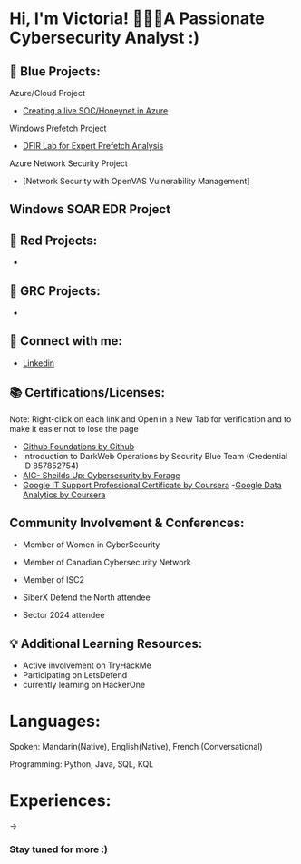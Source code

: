 <h1>Hi, I'm Victoria! 👩🏻‍💻A Passionate Cybersecurity Analyst :)







<h2> 🔵 Blue Projects:</h2>


Azure/Cloud Project
- [Creating a live SOC/Honeynet in Azure](https://github.com/vicliulyc/cloud-soc)

Windows Prefetch Project
- [DFIR Lab for Expert Prefetch Analysis]()

Azure Network Security Project
- [Network Security with OpenVAS Vulnerability Management]

Windows SOAR EDR Project
- 

 
<h2> 🔴 Red Projects:</h2>

-



<h2> 📔 GRC Projects:</h2>

-

<h2> 🤳 Connect with me:</h2>

- [Linkedin](https://linkedin.com/in/victorialiu23/)


## 📚 Certifications/Licenses:
Note: Right-click on each link and Open in a New Tab for verification and to make it easier not to lose the page
- [Github Foundations by Github](https://www.credly.com/badges/9e4ad965-21b8-4a8e-8a12-ab611a3cd37d/linked_in_profile)
- Introduction to DarkWeb Operations by Security Blue Team (Credential ID 857852754)
- [AIG- Sheilds Up: Cybersecurity by Forage](https://forage-uploads-prod.s3.amazonaws.com/completion-certificates/AIG/2ZFnEGEDKTQMtEv9C_AIG_5rtF2YqMkJLTYN3qs_1718173532004_completion_certificate.pdf)
- [Google IT Support Professional Certificate by Coursera](https://www.coursera.org/account/accomplishments/professional-cert/JG2GKCEB495M)
-[Google Data Analytics by Coursera](https://www.coursera.org/account/accomplishments/professional-cert/UREUQGWG5BEN)


## Community Involvement & Conferences:
- Member of Women in CyberSecurity
- Member of Canadian Cybersecurity Network
- Member of ISC2

- SiberX Defend the North attendee
- Sector 2024 attendee



## 💡 Additional Learning Resources:
- Active involvement on TryHackMe
- Participating on LetsDefend
- currently learning on HackerOne

# Languages: 
Spoken: Mandarin(Native), English(Native), French (Conversational)

Programming: Python, Java, SQL, KQL

# Experiences: 
->


### Stay tuned for more :) ###
